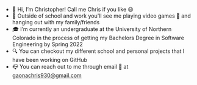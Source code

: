- 👋 Hi, I’m Christopher! Call me Chris if you like 😃
- 👀 Outside of school and work you'll see me playing video games 👾 and hanging out with my family/friends
- 🎓 I’m currently an undergraduate at the University of Northern Colorado in the process of getting my Bachelors Degree in Software Engineering by Spring 2022
- 🔍 You can checkout my different school and personal projects that I have been working on GitHub
- 📪 You can reach out to me through email 📧 at gaonachris930@gmail.com

<!---
cgaona1/cgaona1 is a ✨ special ✨ repository because its `README.md` (this file) appears on your GitHub profile.
You can click the Preview link to take a look at your changes.
--->
